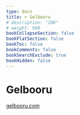 ```yaml
---
type: docs
title: ➡️ Gelbooru
# description: "IDK"
# weight: 900
bookCollapseSection: false
bookFlatSection: false
bookToc: false
bookComments: false
bookSearchExclude: true
bookHidden: false
---
```


# Gelbooru

[gelbooru.com](https://gelbooru.com?nt)
